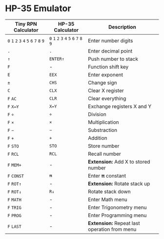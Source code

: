 # HP-35 Emulator

Tiny RPN Calculator | HP-35 Calculator | Description
------------------- | ---------------- | -----------
`0` `1` `2` `3` `4` `5` `6` `7` `8` `9` | `0` `1` `2` `3` `4` `5` `6` `7` `8` `9` | Enter number digits
`.` | `.` | Enter decimal point
`↑` | `ENTER↑` | Push number to stack
`F` | - | Function shift key
`E` | `EEX` | Enter exponent
`±` | `CHS` | Change sign
`C` | `CLX` | Clear X register
`F` `AC` | `CLR` | Clear everything
`F` `X↔Y` | `X↔Y` | Exchange registers X and Y
`F` `÷` | `÷` | Division
`F` `×` | `×` | Multiplication
`F` `−` | `−` | Substraction
`F` `+` | `+` | Addition
`F` `STO` | `STO` | Store number
`F` `RCL` | `RCL` | Recall number
`F` `MEM+` | - | **Extension:** Add X to stored number
`F` `CONST` | `𝛑` | Enter 𝛑 constant
`F` `ROT↑` | - | **Extension:** Rotate stack up
`F` `ROT↓` | `R↓` | Rotate stack down
`F` `MATH` | - | Enter Math menu
`F` `TRIG` | - | Enter Trigonometry menu
`F` `PROG` | - | Enter Programming menu
`F` `LAST` | - | **Extension:** Repeat last operation from menu
